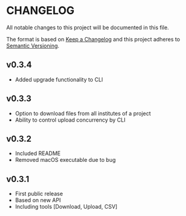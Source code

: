 # CHANGELOG

All notable changes to this project will be documented in this file.

The format is based on [Keep a Changelog](http://keepachangelog.com/) and this project adheres to [Semantic Versioning](http://semver.org/).

## v0.3.4
- Added upgrade functionality to CLI

## v0.3.3
- Option to download files from all institutes of a project
- Ability to control upload concurrency by CLI

## v0.3.2

- Included README
- Removed macOS executable due to bug

## v0.3.1

- First public release
- Based on new API
- Including tools [Download, Upload, CSV]
